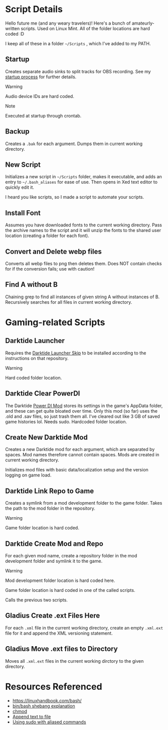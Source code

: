 # Script Details
Hello future me (and any weary travelers)! Here's a bunch of amateurly-written scripts. Used on Linux Mint. All of the folder locations are hard coded :D 

I keep all of these in a folder `~/Scripts` , which I've added to my PATH.
## Startup
Creates separate audio sinks to split tracks for OBS recording. See my [startup process](https://github.com/Backup158/StartupProcess/blob/main/README.md#obs-sinks) for further details.

> [!WARNING]
> Audio device IDs are hard coded.

> [!NOTE]
> Executed at startup through crontab. 

## Backup
Creates a `.bak` for each argument. Dumps them in current working directory.

## New Script
Initializes a new script in `~/Scripts` folder, makes it executable, and adds an entry to `~/.bash_aliases` for ease of use. Then opens in Xed text editor to quickly edit it. 

I heard you like scripts, so I made a script to automate your scripts.

## Install Font
Assumes you have downloaded fonts to the current working directory. Pass the archive names to the script and it will unzip the fonts to the shared user location (creating a folder for each font).

## Convert and Delete webp files
Converts all webp files to png then deletes them. Does NOT contain checks for if the conversion fails; use with caution!

## Find A without B
Chaining grep to find all instances of given string A without instances of B. Recursively searches for all files in current working directory.

# Gaming-related Scripts

## Darktide Launcher
Requires the [Darktide Launcher Skip](https://github.com/ronvoluted/darktide-launcher-skip) to be installed according to the instructions on that repository. 

> [!WARNING]
> Hard coded folder location.

## Darktide Clear PowerDI
The Darktide [Power DI Mod](https://www.nexusmods.com/warhammer40kdarktide/mods/281) stores its settings in the game's AppData folder, and these can get quite bloated over time. Only this mod (so far) uses the .old and .sav files, so just trash them all. I've cleared out like 3 GB of saved game histories lol. Needs sudo. Hardcoded folder location.

## Create New Darktide Mod
Creates a new Darktide mod for each argument, which are separated by spaces. Mod names therefore cannot contain spaces. Mods are created in current working directory.

Initializes mod files with basic data/localization setup and the version logging on game load.

## Darktide Link Repo to Game
Creates a symlink from a mod development folder to the game folder. Takes the path to the mod folder in the repository. 

> [!WARNING]
> Game folder location is hard coded.

## Darktide Create Mod and Repo
For each given mod name, create a repository folder in the mod development folder and symlink it to the game. 

> [!WARNING]
> Mod development folder location is hard coded here.
>
> Game folder location is hard coded in one of the called scripts.
>
> Calls the previous two scripts.

## Gladius Create .ext Files Here
For each `.xml` file in the current working directory, create an empty `.xml.ext` file for it and append the XML versioning statement.

## Gladius Move .ext files to Directory
Moves all `.xml.ext` files in the current working dirctory to the given directory.

# Resources Referenced
- https://linuxhandbook.com/bash/
- [bin/bash shebang explanation](https://stackoverflow.com/questions/13872048/bash-script-what-does-bin-bash-mean)
- [chmod](https://linuxize.com/post/chmod-command-in-linux/)
- [Append text to file](https://stackoverflow.com/questions/17701989/how-do-i-append-text-to-a-file)
- [Using sudo with aliased commands](https://www.gnu.org/savannah-checkouts/gnu/bash/manual/bash.html#Aliases)
